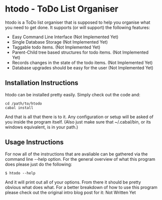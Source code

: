 # htodo - ToDo List Organiser

htodo is a ToDo list organiser that is supposed to help you organise what you need to get done. It
supports (or will support) the following features:

 - Easy Command Line Interface (Not Implemented Yet)
 - Single Database Storage (Not Implemented Yet)
 - Taggable todo items. (Not Implemented Yet)
 - Parent-Child tree based structures for todo items. (Not Implemented Yet)
 - Records changes in the state of the todo items. (Not Implemented Yet)
 - Database upgrades should be easy for the user (Not Implemented Yet)

## Installation Instructions

htodo can be installed pretty easily. Simply check out the code and:

    cd /path/to/htodo
    cabal install

And that is all that there is to it. Any configuration or setup will be asked of you inside the
program itself. (Also just make sure that ~/.cabal/bin, or its windows equivalent, is in your path.)

## Usage Instructions

For now all of the instructions that are avaliable can be gathered via the command line --help
option. For the general overview of what this program does please just do the following:

    $ htodo --help

And it will print out all of your options. From there it should be pretty obvious what does what.
For a better breakdown of how to use this program please check out the original intro blog post for
it: Not Written Yet
